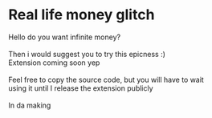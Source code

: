 <h1>Real life money glitch</h1>
Hello do you want infinite money?<br><br>
Then i would suggest you to try this epicness :)<br>
Extension coming soon yep<br><br>
Feel free to copy the source code, but you will have to wait<br>
using it until I release the extension publicly
<br><br>
In da making

